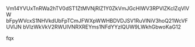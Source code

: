 Vm14YVUxTnRWa2hTV0dST1ZtMVNjRlZ1Y0ZkVmJGcHlWV3RPVlZKclZqVlVW
bFpyWVcxS1NHVkdUbFpTCmJFWXpWWHBDVDJSV1RuVlNiV3hoQ21WcVFUVlJN
bVIzWkVkV2RWUlVNRXREYms1NFdYYzlQUW9LWkhGbwoKaG12

fqx